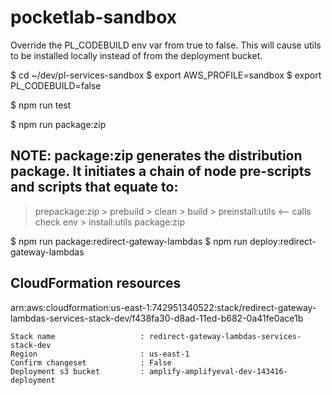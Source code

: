 # pocketlab-sandbox
Override the PL_CODEBUILD env var from true to false. This will cause utils to be installed locally instead of from the deployment bucket.

  $ cd ~/dev/pl-services-sandbox
  $ export AWS_PROFILE=sandbox
  $ export PL_CODEBUILD=false

  $ npm run test

  $ npm run package:zip

## NOTE: package:zip generates the distribution package. It initiates a chain of node pre-scripts and scripts that equate to: ##
  > prepackage:zip
    > prebuild
      > clean
    > build
    > preinstall:utils <-- calls check env
    > install:utils
  > package:zip

  $ npm run package:redirect-gateway-lambdas
  $ npm run deploy:redirect-gateway-lambdas

## CloudFormation resources ##
arn:aws:cloudformation:us-east-1:742951340522:stack/redirect-gateway-lambdas-services-stack-dev/f438fa30-d8ad-11ed-b682-0a41fe0ace1b

	Stack name                   : redirect-gateway-lambdas-services-stack-dev
	Region                       : us-east-1
	Confirm changeset            : False
	Deployment s3 bucket         : amplify-amplifyeval-dev-143416-deployment
